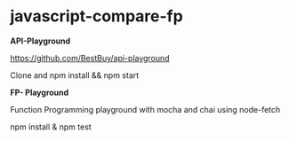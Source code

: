 # javascript-compare-fp

**API-Playground**

https://github.com/BestBuy/api-playground

Clone and npm install && npm start


**FP- Playground**

Function Programming playground with mocha and chai using node-fetch

npm install & npm test
